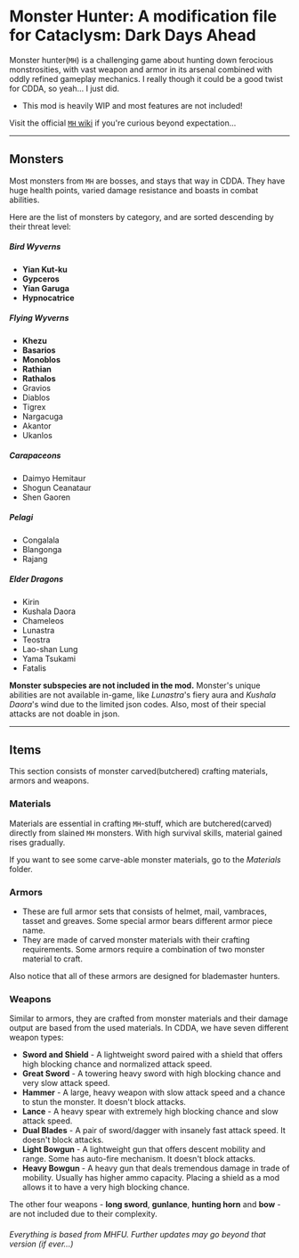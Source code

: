 # Monster Hunter: A modification file for Cataclysm: Dark Days Ahead

Monster hunter(`MH`) is a challenging game about hunting down ferocious monstrosities, with vast weapon and armor in its arsenal combined with oddly refined gameplay mechanics. I really though it could be a good twist for CDDA, so yeah... I just did.

- This mod is heavily WIP and most features are not included!

Visit the official [`MH` wiki](https://monsterhunter.fandom.com/wiki/Monster_Hunter_Wiki) if you're curious beyond expectation...

***

## Monsters
Most monsters from `MH` are bosses, and stays that way in CDDA. They have huge health points, varied damage resistance and boasts in combat abilities.

Here are the list of monsters by category, and are sorted descending by their threat level:

##### Bird Wyverns
* **Yian Kut-ku**
* **Gypceros**
* **Yian Garuga**
* **Hypnocatrice**

##### Flying Wyverns
* **Khezu**
* **Basarios**
* **Monoblos**
* **Rathian**
* **Rathalos**
* Gravios
* Diablos
* Tigrex
* Nargacuga
* Akantor
* Ukanlos

##### Carapaceons
* Daimyo Hemitaur
* Shogun Ceanataur
* Shen Gaoren

##### Pelagi
* Congalala
* Blangonga 
* Rajang

##### Elder Dragons
* Kirin
* Kushala Daora
* Chameleos
* Lunastra
* Teostra
* Lao-shan Lung
* Yama Tsukami
* Fatalis

**Monster subspecies are not included in the mod.** Monster's unique abilities are not available in-game, like _Lunastra_'s fiery aura and _Kushala Daora_'s wind due to the limited json codes. Also, most of their special attacks are not doable in json.

***

## Items
This section consists of monster carved(butchered) crafting materials, armors and weapons.

### Materials
Materials are essential in crafting `MH`-stuff, which are butchered(carved) directly from slained `MH` monsters. With high survival skills, material gained rises gradually.

If you want to see some carve-able monster materials, go to the *Materials* folder.

### Armors
* These are full armor sets that consists of helmet, mail, vambraces, tasset and greaves. Some special armor bears different armor piece name.
* They are made of carved monster materials with their crafting requirements. Some armors require a combination of two monster material to craft.

Also notice that all of these armors are designed for blademaster hunters.

### Weapons
Similar to armors, they are crafted from monster materials and their damage output are based from the used materials. In CDDA, we have seven different weapon types:

* **Sword and Shield** - A lightweight sword paired with a shield that offers high blocking chance and normalized attack speed.
* **Great Sword** - A towering heavy sword with high blocking chance and very slow attack speed.
* **Hammer** -  A large, heavy weapon with slow attack speed and a chance to stun the monster. It doesn't block attacks.
* **Lance** - A heavy spear with extremely high blocking chance and slow attack speed.
* **Dual Blades** - A pair of sword/dagger with insanely fast attack speed. It doesn't block attacks.
* **Light Bowgun** - A lightweight gun that offers descent mobility and range. Some has auto-fire mechanism. It doesn't block attacks.
* **Heavy Bowgun** - A heavy gun that deals tremendous damage in trade of mobility. Usually has higher ammo capacity. Placing a shield as a mod allows it to have a very high blocking chance.

The other four weapons - **long sword**, **gunlance**, **hunting horn** and **bow** - are not included due to their complexity.

###### Everything is based from MHFU. Further updates may go beyond that version (if ever...)